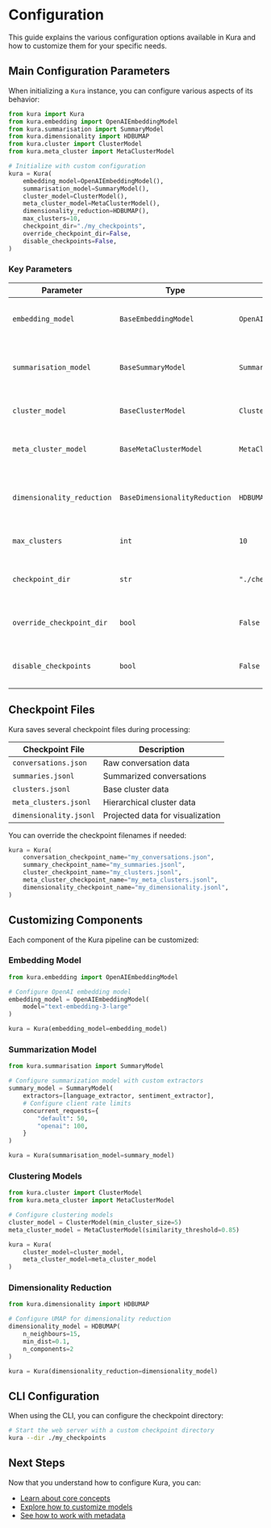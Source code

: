 # Configuration

This guide explains the various configuration options available in Kura and how to customize them for your specific needs.

## Main Configuration Parameters

When initializing a `Kura` instance, you can configure various aspects of its behavior:

```python
from kura import Kura
from kura.embedding import OpenAIEmbeddingModel
from kura.summarisation import SummaryModel
from kura.dimensionality import HDBUMAP
from kura.cluster import ClusterModel
from kura.meta_cluster import MetaClusterModel

# Initialize with custom configuration
kura = Kura(
    embedding_model=OpenAIEmbeddingModel(),
    summarisation_model=SummaryModel(),
    cluster_model=ClusterModel(),
    meta_cluster_model=MetaClusterModel(),
    dimensionality_reduction=HDBUMAP(),
    max_clusters=10,
    checkpoint_dir="./my_checkpoints",
    override_checkpoint_dir=False,
    disable_checkpoints=False,
)
```

### Key Parameters

| Parameter                  | Type                          | Default                  | Description                                         |
| -------------------------- | ----------------------------- | ------------------------ | --------------------------------------------------- |
| `embedding_model`          | `BaseEmbeddingModel`          | `OpenAIEmbeddingModel()` | Model used to create embeddings from text           |
| `summarisation_model`      | `BaseSummaryModel`            | `SummaryModel()`         | Model used to generate summaries from conversations |
| `cluster_model`            | `BaseClusterModel`            | `ClusterModel()`         | Model used for initial clustering                   |
| `meta_cluster_model`       | `BaseMetaClusterModel`        | `MetaClusterModel()`     | Model used for hierarchical clustering              |
| `dimensionality_reduction` | `BaseDimensionalityReduction` | `HDBUMAP()`              | Method used to reduce dimensions for visualization  |
| `max_clusters`             | `int`                         | `10`                     | Target number of top-level clusters                 |
| `checkpoint_dir`           | `str`                         | `"./checkpoints"`        | Directory to store checkpoint files                 |
| `override_checkpoint_dir`  | `bool`                        | `False`                  | Whether to clear existing checkpoint directory      |
| `disable_checkpoints`      | `bool`                        | `False`                  | Whether to disable checkpoint saving/loading        |

## Checkpoint Files

Kura saves several checkpoint files during processing:

| Checkpoint File        | Description                      |
| ---------------------- | -------------------------------- |
| `conversations.json`   | Raw conversation data            |
| `summaries.jsonl`      | Summarized conversations         |
| `clusters.jsonl`       | Base cluster data                |
| `meta_clusters.jsonl`  | Hierarchical cluster data        |
| `dimensionality.jsonl` | Projected data for visualization |

You can override the checkpoint filenames if needed:

```python
kura = Kura(
    conversation_checkpoint_name="my_conversations.json",
    summary_checkpoint_name="my_summaries.jsonl",
    cluster_checkpoint_name="my_clusters.jsonl",
    meta_cluster_checkpoint_name="my_meta_clusters.jsonl",
    dimensionality_checkpoint_name="my_dimensionality.jsonl",
)
```

## Customizing Components

Each component of the Kura pipeline can be customized:

### Embedding Model

```python
from kura.embedding import OpenAIEmbeddingModel

# Configure OpenAI embedding model
embedding_model = OpenAIEmbeddingModel(
    model="text-embedding-3-large"
)

kura = Kura(embedding_model=embedding_model)
```

### Summarization Model

```python
from kura.summarisation import SummaryModel

# Configure summarization model with custom extractors
summary_model = SummaryModel(
    extractors=[language_extractor, sentiment_extractor],
    # Configure client rate limits
    concurrent_requests={
        "default": 50,
        "openai": 100,
    }
)

kura = Kura(summarisation_model=summary_model)
```

### Clustering Models

```python
from kura.cluster import ClusterModel
from kura.meta_cluster import MetaClusterModel

# Configure clustering models
cluster_model = ClusterModel(min_cluster_size=5)
meta_cluster_model = MetaClusterModel(similarity_threshold=0.85)

kura = Kura(
    cluster_model=cluster_model,
    meta_cluster_model=meta_cluster_model
)
```

### Dimensionality Reduction

```python
from kura.dimensionality import HDBUMAP

# Configure UMAP for dimensionality reduction
dimensionality_model = HDBUMAP(
    n_neighbours=15,
    min_dist=0.1,
    n_components=2
)

kura = Kura(dimensionality_reduction=dimensionality_model)
```

## CLI Configuration

When using the CLI, you can configure the checkpoint directory:

```bash
# Start the web server with a custom checkpoint directory
kura --dir ./my_checkpoints
```

## Next Steps

Now that you understand how to configure Kura, you can:

- [Learn about core concepts](../core-concepts/overview.md)
- [Explore how to customize models](../guides/custom-models.md)
- [See how to work with metadata](../guides/metadata.md)

